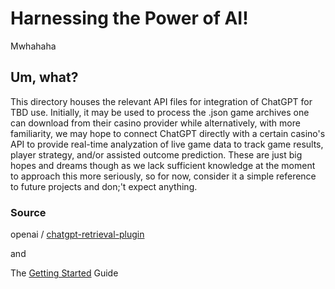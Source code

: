 # Harnessing the Power of AI!

Mwhahaha

## Um, what?

This directory houses the relevant API files for integration of ChatGPT for TBD use. Initially, it may be used to process the .json game archives one can download from their casino provider while alternatively, with more familiarity, we may hope to connect ChatGPT directly with a certain casino's API to provide real-time analyzation of live game data to track game results, player strategy, and/or assisted outcome prediction. These are just big hopes and dreams though as we lack sufficient knowledge at the moment to approach this more seriously, so for now, consider it a simple reference to future projects and don;'t expect anything.

### Source

openai / [chatgpt-retrieval-plugin](https://github.com/openai/chatgpt-retrieval-plugin/tree/main)

and

The [Getting Started](https://platform.openai.com/docs/plugins/getting-started) Guide
